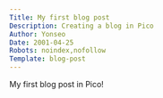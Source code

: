 ```yaml
---
Title: My first blog post
Description: Creating a blog in Pico
Author: Yonseo
Date: 2001-04-25
Robots: noindex,nofollow
Template: blog-post
---
```


<p>My first blog post in Pico!</p>
